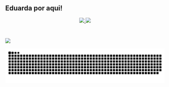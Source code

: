 ## Eduarda por aqui!
<div align="center">
  <a href="https://github.com/EduardaGNonemacher">
  <img height="120em" src="https://github-readme-stats.vercel.app/api?username=EduardaGNonemacher&show_icons=true&theme=dracula&include_all_commits=true&count_private=true"/>
  <img height="120em" src="https://github-readme-stats.vercel.app/api/top-langs/?username=EduardaGNonemacher&layout=compact&langs_count=7&theme=dracula"/>
</div>
<div style="display: inline_block"><br>
  
</div>
  
  ##
 
<div> 

<a href = "mailto:therealslimmad@gmail.com"><img src="https://img.shields.io/badge/-Gmail-%23333?style=for-the-badge&logo=gmail&logoColor=white" target="_blank"></a>
 
 
  ![Snake animation](https://github.com/KwidRebaixada/KwidRebaixada/blob/output/github-contribution-grid-snake.svg)
 
</div>

 
